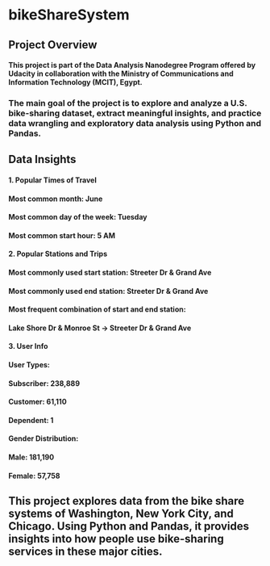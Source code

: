 # bikeShareSystem
## Project Overview
#### This project is part of the Data Analysis Nanodegree Program offered by Udacity in collaboration with the Ministry of Communications and Information Technology (MCIT), Egypt.

### The main goal of the project is to explore and analyze a U.S. bike-sharing dataset, extract meaningful insights, and practice data wrangling and exploratory data analysis using Python and Pandas.

## Data Insights
#### 1. Popular Times of Travel
#### Most common month: June

#### Most common day of the week: Tuesday

#### Most common start hour: 5 AM

#### 2. Popular Stations and Trips
#### Most commonly used start station: Streeter Dr & Grand Ave

#### Most commonly used end station: Streeter Dr & Grand Ave

#### Most frequent combination of start and end station:
#### Lake Shore Dr & Monroe St → Streeter Dr & Grand Ave

#### 3. User Info
#### User Types:

#### Subscriber: 238,889

#### Customer: 61,110

#### Dependent: 1

#### Gender Distribution:

#### Male: 181,190

#### Female: 57,758
## This project explores data from the bike share systems of Washington, New York City, and Chicago. Using Python and Pandas, it provides insights into how people use bike-sharing services in these major cities.
